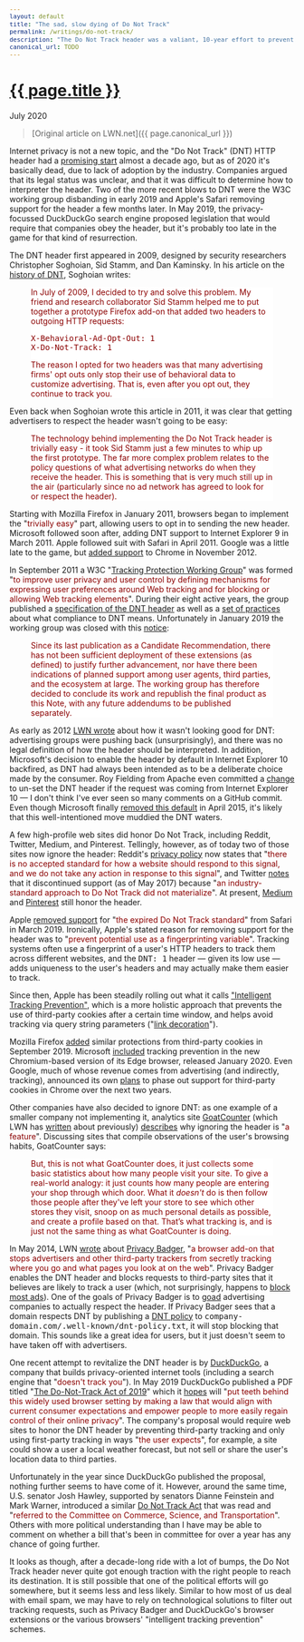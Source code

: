 ```yaml
---
layout: default
title: "The sad, slow dying of Do Not Track"
permalink: /writings/do-not-track/
description: "The Do Not Track header was a valiant, 10-year effort to prevent tracking. Unfortunately, it doesn't seem to have taken."
canonical_url: TODO
---
```

<h1><a href="{{ page.permalink }}">{{ page.title }}</a></h1>
<p class="subtitle">July 2020</p>

> [Original article on LWN.net]({{ page.canonical_url }})

<style>
DIV.BigQuote {
    font-style: normal;
    font-weight: normal;
    color: darkred;
    background-color: white;
    margin-left: 1cm;
    margin-right: 1cm;
}
pre {
    font-size: 90%;
    word-spacing: 0;
}
span {
    color: darkred;
}
</style>


<p>Internet privacy is not a new topic, and the "Do Not Track" (DNT) HTTP header had a <a href="https://lwn.net/Articles/439460/">promising start</a> almost a decade ago, but as of 2020 it's basically dead, due to lack of adoption by the industry. Companies argued that its legal status was unclear, and that it was difficult to determine how to interpreter the header. Two of the more recent blows to DNT were the W3C working group disbanding in early 2019 and Apple's Safari removing support for the header a few months later. In May 2019, the privacy-focussed DuckDuckGo search engine proposed legislation that would require that companies obey the header, but it's probably too late in the game for that kind of resurrection.</p>

<p>The DNT header first appeared in 2009, designed by security researchers Christopher Soghoian, Sid Stamm, and Dan Kaminsky. In his article on the <a href="http://paranoia.dubfire.net/2011/01/history-of-do-not-track-header.html">history of DNT</a>, Soghoian writes:</p>

<div class="BigQuote">
<p>In July of 2009, I decided to try and solve this problem. My friend and research collaborator Sid Stamm helped me to put together a prototype Firefox add-on that added two headers to outgoing HTTP requests:</p>
<p><tt>X-Behavioral-Ad-Opt-Out: 1</tt><br>
<tt>X-Do-Not-Track: 1</tt></p>
<p>The reason I opted for two headers was that many advertising firms' opt outs only stop their use of behavioral data to customize advertising. That is, even after you opt out, they continue to track you.</p>
</div>

<p>Even back when Soghoian wrote this article in 2011, it was clear that getting advertisers to respect the header wasn't going to be easy:</p>

<div class="BigQuote">
<p>The technology behind implementing the Do Not Track header is trivially easy - it took Sid Stamm just a few minutes to whip up the first prototype. The far more complex problem relates to the policy questions of what advertising networks do when they receive the header. This is something that is very much still up in the air (particularly since no ad network has agreed to look for or respect the header).</p>
</div>

<p>Starting with Mozilla Firefox in January 2011, browsers began to implement the "<span>trivially easy</span>" part, allowing users to opt in to sending the new header. Microsoft followed soon after, adding DNT support to Internet Explorer 9 in March 2011. Apple followed suit with Safari in April 2011. Google was a little late to the game, but <a href="https://chrome.googleblog.com/2012/11/longer-battery-life-and-easier-website.html">added support</a> to Chrome in November 2012.</p>

<p>In September 2011 a W3C "<a href="https://www.w3.org/2011/tracking-protection/">Tracking Protection Working Group</a>" was formed "<span>to improve user privacy and user control by defining mechanisms for expressing user preferences around Web tracking and for blocking or allowing Web tracking elements</span>". During their eight active years, the group published a <a href="https://www.w3.org/TR/tracking-dnt/">specification of the DNT header</a> as well as a <a href="https://www.w3.org/TR/tracking-compliance/">set of practices</a> about what compliance to DNT means. Unfortunately in January 2019 the working group was closed with this <a href="https://github.com/w3c/dnt/commit/5d85d6c3d116b5eb29fddc69352a77d87dfd2310">notice</a>:</p>

<div class="BigQuote">
<p>Since its last publication as a Candidate Recommendation, there has not been sufficient deployment of these extensions (as defined) to justify further advancement, nor have there been indications of planned support among user agents, third parties, and the ecosystem at large. The working group has therefore decided to conclude its work and republish the final product as this Note, with any future addendums to be published separately.</p>
</div>

<p>As early as 2012 <a href="https://lwn.net/Articles/520047/">LWN wrote</a> about how it wasn't looking good for DNT: advertising groups were pushing back (unsurprisingly), and there was no legal definition of how the header should be interpreted. In addition, Microsoft's decision to enable the header by default in Internet Explorer 10 backfired, as DNT had always been intended as to be a deliberate choice made by the consumer. Roy Fielding from Apache even committed a <a href="https://github.com/apache/httpd/commit/a381ff35fa4d50a5f7b9f64300dfd98859dee8d0">change</a> to un-set the DNT header if the request was coming from Internet Explorer 10 &mdash; I don't think I've ever seen so many comments on a GitHub commit. Even though Microsoft finally <a href="https://blogs.microsoft.com/on-the-issues/2015/04/03/an-update-on-microsofts-approach-to-do-not-track/">removed this default</a> in April 2015, it's likely that this well-intentioned move muddied the DNT waters.</p>

<p>A few high-profile web sites did honor Do Not Track, including Reddit, Twitter, Medium, and Pinterest. Tellingly, however, as of today two of those sites now ignore the header: Reddit's <a href="https://www.redditinc.com/policies/privacy-policy">privacy policy</a> now states that "<span>there is no accepted standard for how a website should respond to this signal, and we do not take any action in response to this signal</span>", and Twitter <a href="https://help.twitter.com/en/safety-and-security/twitter-do-not-track">notes</a> that it discontinued support (as of May 2017) because "<span>an industry-standard approach to Do Not Track did not materialize</span>". At present, <a href="https://help.medium.com/hc/en-us/articles/213690167-Medium-s-Do-Not-Track-Policy">Medium</a> and <a href="https://help.pinterest.com/en/article/do-not-track">Pinterest</a> still honor the header.</p>

<p>Apple <a href="https://developer.apple.com/documentation/safari_release_notes/safari_12_1_release_notes#3130299">removed support</a> for "<span>the expired Do Not Track standard</span>" from Safari in March 2019. Ironically, Apple's stated reason for removing support for the header was to "<span>prevent potential use as a fingerprinting variable</span>". Tracking systems often use a fingerprint of a user's HTTP headers to track them across different websites, and the <tt>DNT: 1</tt> header &mdash; given its low use &mdash; adds uniqueness to the user's headers and may actually make them easier to track.</p>

<p>Since then, Apple has been steadily rolling out what it calls <a href="https://webkit.org/blog/7675/intelligent-tracking-prevention/">"Intelligent Tracking Prevention"</a>, which is a more holistic approach that prevents the use of third-party cookies after a certain time window, and helps avoid tracking via query string parameters ("<a href="https://webkit.org/blog/8828/intelligent-tracking-prevention-2-2/">link decoration</a>").</p>

<p>Mozilla Firefox <a href="https://blog.mozilla.org/blog/2019/09/03/todays-firefox-blocks-third-party-tracking-cookies-and-cryptomining-by-default/">added</a> similar protections from third-party cookies in September 2019. Microsoft <a href="https://docs.microsoft.com/en-us/microsoft-edge/web-platform/tracking-prevention">included</a> tracking prevention in the new Chromium-based version of its Edge browser, released January 2020. Even Google, much of whose revenue comes from advertising (and indirectly, tracking), announced its own <a href="https://blog.chromium.org/2020/01/building-more-private-web-path-towards.html">plans</a> to phase out support for third-party cookies in Chrome over the next two years.</p>

<p>Other companies have also decided to ignore DNT: as one example of a smaller company not implementing it, analytics site <a href="https://www.goatcounter.com/">GoatCounter</a> (which LWN has <a href="https://lwn.net/Articles/822568/">written</a> about previously) <a href="https://www.arp242.net/dnt.html">describes</a> why ignoring the header is "<span>a feature</span>". Discussing sites that compile observations of the user's browsing habits, GoatCounter says:</p>

<div class="BigQuote">
<p>But, this is not what GoatCounter does, it just collects some basic statistics about how many people visit your site. To give a real-world analogy: it just counts how many people are entering your shop through which door. What it <i>doesn't</i> do is then follow those people after they've left your store to see which other stores they visit, snoop on as much personal details as possible, and create a profile based on that. That’s what tracking is, and is just not the same thing as what GoatCounter is doing.</p>
</div>

<p>In May 2014, LWN <a href="https://lwn.net/Articles/597487/">wrote</a> about <a href="https://privacybadger.org/">Privacy Badger</a>, "<span>a browser add-on that stops advertisers and other third-party trackers from secretly tracking where you go and what pages you look at on the web</span>". Privacy Badger enables the DNT header and blocks requests to third-party sites that it believes are likely to track a user (which, not surprisingly, happens to <a href="https://privacybadger.org/#Why-does-Privacy-Badger-block-ads">block most ads</a>). One of the goals of Privacy Badger is to <a href="https://privacybadger.org/#-I-am-an-online-advertising-tracking-company.--How-do-I-stop-Privacy-Badger-from-blocking-me">goad</a> advertising companies to actually respect the header. If Privacy Badger sees that a domain respects DNT by publishing a <a href="https://www.eff.org/dnt-policy">DNT policy</a> to <tt>company-domain.com/.well-known/dnt-policy.txt</tt>, it will stop blocking that domain. This sounds like a great idea for users, but it just doesn't seem to have taken off with advertisers.</p>

<p>One recent attempt to revitalize the DNT header is by <a href="https://duckduckgo.com/">DuckDuckGo</a>, a company that builds privacy-oriented internet tools (including a search engine that "<span>doesn't track you</span>"). In May 2019 DuckDuckGo published a PDF titled "<a href="https://duckduckgo.com/download/The_Do-Not-Track_Act_of_2019.pdf">The Do-Not-Track Act of 2019</a>" which it <a href="https://spreadprivacy.com/do-not-track-act-2019/">hopes</a> will "<span>put teeth behind this widely used browser setting by making a law that would align with current consumer expectations and empower people to more easily regain control of their online privacy</span>". The company's proposal would require web sites to honor the DNT header by preventing third-party tracking and only using first-party tracking in ways "<span>the user expects</span>", for example, a site could show a user a local weather forecast, but not sell or share the user's location data to third parties.</p>

<p>Unfortunately in the year since DuckDuckGo published the proposal, nothing further seems to have come of it. However, around the same time, U.S. senator Josh Hawley, supported by senators Dianne Feinstein and Mark Warner, introduced a similar <a href="https://www.congress.gov/bill/116th-congress/senate-bill/1578/all-info">Do Not Track Act</a> that was read and "<span>referred to the Committee on Commerce, Science, and Transportation</span>". Others with more political understanding than I have may be able to comment on whether a bill that's been in committee for over a year has any chance of going further.</p>

<p>It looks as though, after a decade-long ride with a lot of bumps, the Do Not Track header never quite got enough traction with the right people to reach its destination. It is still possible that one of the political efforts will go somewhere, but it seems less and less likely. Similar to how most of us deal with email spam, we may have to rely on technological solutions to filter out tracking requests, such as Privacy Badger and DuckDuckGo's browser extensions or the various browsers' "intelligent tracking prevention" schemes.</p>
